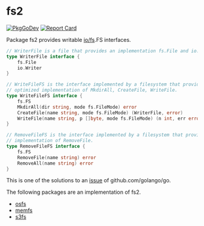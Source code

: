 # fs2

[![PkgGoDev](https://pkg.go.dev/badge/github.com/jarxorg/fs2)](https://pkg.go.dev/github.com/jarxorg/fs2)
[![Report Card](https://goreportcard.com/badge/github.com/jarxorg/fs2)](https://goreportcard.com/report/github.com/jarxorg/fs2)

Package fs2 provides writable [io/fs](https://pkg.go.dev/io/fs).FS interfaces.

```go
// WriterFile is a file that provides an implementation fs.File and io.Writer.
type WriterFile interface {
	fs.File
	io.Writer
}

// WriteFileFS is the interface implemented by a filesystem that provides an
// optimized implementation of MkdirAll, CreateFile, WriteFile.
type WriteFileFS interface {
	fs.FS
	MkdirAll(dir string, mode fs.FileMode) error
	CreateFile(name string, mode fs.FileMode) (WriterFile, error)
	WriteFile(name string, p []byte, mode fs.FileMode) (n int, err error)
}

// RemoveFileFS is the interface implemented by a filesystem that provides an
// implementation of RemoveFile.
type RemoveFileFS interface {
	fs.FS
	RemoveFile(name string) error
	RemoveAll(name string) error
}
```

This is one of the solutions to an [issue](https://github.com/golang/go/issues/45757) of github.com/golango/go.

The following packages are an implementation of fs2.

- [osfs](https://pkg.go.dev/github.com/jarxorg/fs2/osfs)
- [memfs](https://pkg.go.dev/github.com/jarxorg/fs2/memfs)
- [s3fs](https://github.com/jarxorg/s3fs)
